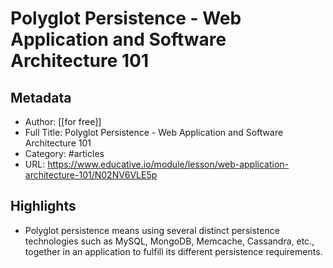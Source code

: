 # Polyglot Persistence - Web Application and Software Architecture 101

## Metadata
- Author: [[for free]]
- Full Title: Polyglot Persistence - Web Application and Software Architecture 101
- Category: #articles
- URL: https://www.educative.io/module/lesson/web-application-architecture-101/N02NV6VLE5p

## Highlights
- Polyglot persistence means using several distinct persistence technologies such as MySQL, MongoDB, Memcache, Cassandra, etc., together in an application to fulfill its different persistence requirements.
